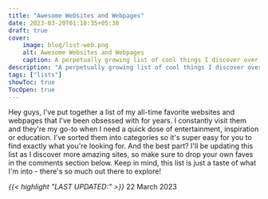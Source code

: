 ```yaml
---
title: "Awesome Websites and Webpages"
date: 2023-03-20T01:18:35+05:30
draft: true
cover: 
    image: blog/list-web.png
    alt: Awesome Websites and Webpages
    caption: A perpetually growing list of cool things I discover over the internet. All of them are awesome.
description: "A perpetually growing list of cool things I discover over the internet. All of them are awesome."
tags: ["lists"]
showToc: true
TocOpen: true
---
```


Hey guys, I've put together a list of my all-time favorite websites and webpages that I've been obsessed with for years. I constantly visit them and they're my go-to when I need a quick dose of entertainment, inspiration or education. I've sorted them into categories so it's super easy for you to find exactly what you're looking for. And the best part? I'll be updating this list as I discover more amazing sites, so make sure to drop your own faves in the comments section below. Keep in mind, this list is just a taste of what I'm into - there's so much out there to explore!

*{{< highlight "LAST UPDATED:" >}}* 22 March 2023

